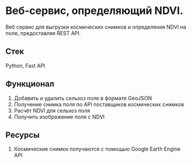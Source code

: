 # Веб-сервис, определяющий NDVI.
Веб сервис для выгрузки космических снимков и определяния NDVI на поле, предоставляя REST API.

## Стек
Python, Fast API

## Функционал
1. Добавить и удалить сельхоз поле в формате GeoJSON
2. Получение снимка поля по API поставщиков космических снимков
3. Расчёт NDVI для сельхоз поля
4. Получить изображение поля с NDVI

## Ресурсы
1. Космические снимки получаются с помощью Google Earth Engine API

